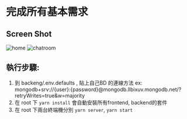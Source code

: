 # 完成所有基本需求

## Screen Shot
![home](https://github.com/ZiJson/Realtime_Chatroom/assets/108473055/ccb08d3a-b6c6-4f7b-aae6-2f767c1f5f8b)
![chatroom](https://github.com/ZiJson/Realtime_Chatroom/assets/108473055/d97e9586-9817-47a8-9ca4-e90b355e4661)


## 執行步驟:

1. 到 backeng/.env.defaults , 貼上自己BD 的連線方法 ex: mongodb+srv://{user}:{password}@mongodb.llbixuv.mongodb.net/?retryWrites=true&w=majority
2. 在 root 下 ```yarn install``` 會自動安裝所有frontend, backend的套件
3. 在 root 下兩台終端機分別 ```yarn server```, ```yarn start```

